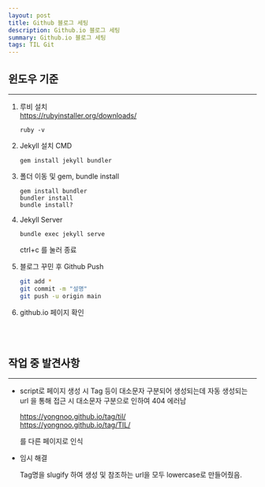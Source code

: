 ```yaml
---
layout: post
title: Github 블로그 세팅
description: Github.io 블로그 세팅
summary: Github.io 블로그 세팅
tags: TIL Git
---
```


## 윈도우 기준
---

1. 루비 설치  
   <https://rubyinstaller.org/downloads/>

   ```CMD
   ruby -v
   ```
2. Jekyll 설치
   CMD
   ```CMD
   gem install jekyll bundler
   ```

3. 폴더 이동 및 gem, bundle install
   ```CMD
   gem install bundler
   bundler install
   bundle install?
   ```

4. Jekyll Server
   ```CMD
   bundle exec jekyll serve
   ```
   ctrl+c 를 눌러 종료

5. 블로그 꾸민 후 Github Push
   ```Bash
   git add *
   git commit -m "설명"
   git push -u origin main
   ```

6. github.io 페이지 확인

<br>
<br>


## 작업 중 발견사항
---

- script로 페이지 생성 시 Tag 등이 대소문자 구분되어 생성되는데 자동 생성되는 url 을 통해 접근 시 대소문자 구분으로 인하여 404 에러남

   <https://yongnoo.github.io/tag/til/>  
   <https://yongnoo.github.io/tag/TIL/>  

   를 다른 페이지로 인식


+ 임시 해결
   
   Tag명을 slugify 하여 생성 및 참조하는 url을 모두 lowercase로 만들어줬음.